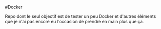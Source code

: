 #Docker

Repo dont le seul objectif est de tester un peu Docker et d'autres éléments que je n'ai pas encore eu l'occasion de prendre en main
plus que ça.